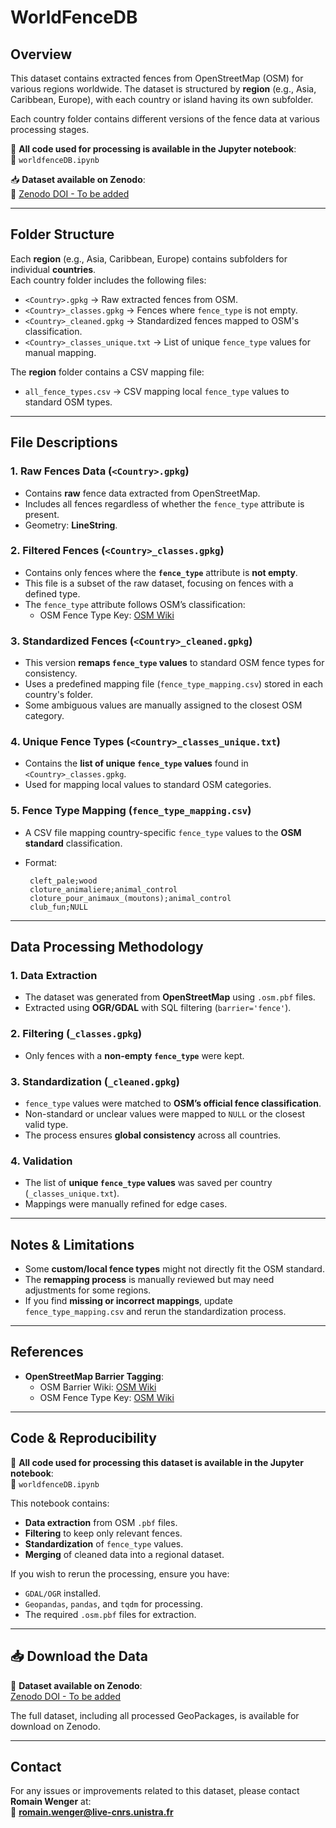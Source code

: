 # WorldFenceDB

## Overview
This dataset contains extracted fences from OpenStreetMap (OSM) for various regions worldwide. The dataset is structured by **region** (e.g., Asia, Caribbean, Europe), with each country or island having its own subfolder.

Each country folder contains different versions of the fence data at various processing stages.

🚀 **All code used for processing is available in the Jupyter notebook**:  
📂 `worldfenceDB.ipynb`

📥 **Dataset available on Zenodo**:  
🔗 [Zenodo DOI - To be added](#)

---

## Folder Structure

Each **region** (e.g., Asia, Caribbean, Europe) contains subfolders for individual **countries**.  
Each country folder includes the following files:

- `<Country>.gpkg` → Raw extracted fences from OSM.
- `<Country>_classes.gpkg` → Fences where `fence_type` is not empty.
- `<Country>_cleaned.gpkg` → Standardized fences mapped to OSM's classification.
- `<Country>_classes_unique.txt` → List of unique `fence_type` values for manual mapping.

The **region** folder contains a CSV mapping file:
- `all_fence_types.csv` → CSV mapping local `fence_type` values to standard OSM types.

---

## File Descriptions

### 1. **Raw Fences Data (`<Country>.gpkg`)**
   - Contains **raw** fence data extracted from OpenStreetMap.
   - Includes all fences regardless of whether the `fence_type` attribute is present.
   - Geometry: **LineString**.

### 2. **Filtered Fences (`<Country>_classes.gpkg`)**
   - Contains only fences where the **`fence_type`** attribute is **not empty**.
   - This file is a subset of the raw dataset, focusing on fences with a defined type.
   - The `fence_type` attribute follows OSM’s classification:
     - OSM Fence Type Key: [OSM Wiki](https://wiki.openstreetmap.org/wiki/Key:fence_type)

### 3. **Standardized Fences (`<Country>_cleaned.gpkg`)**
   - This version **remaps `fence_type` values** to standard OSM fence types for consistency.
   - Uses a predefined mapping file (`fence_type_mapping.csv`) stored in each country's folder.
   - Some ambiguous values are manually assigned to the closest OSM category.

### 4. **Unique Fence Types (`<Country>_classes_unique.txt`)**
   - Contains the **list of unique `fence_type` values** found in `<Country>_classes.gpkg`.
   - Used for mapping local values to standard OSM categories.

### 5. **Fence Type Mapping (`fence_type_mapping.csv`)**
   - A CSV file mapping country-specific `fence_type` values to the **OSM standard** classification.
   - Format:

     ```
      cleft_pale;wood
      cloture_animaliere;animal_control
      cloture_pour_animaux_(moutons);animal_control
      club_fun;NULL
     ```

---

## Data Processing Methodology

### 1. **Data Extraction**
   - The dataset was generated from **OpenStreetMap** using `.osm.pbf` files.
   - Extracted using **OGR/GDAL** with SQL filtering (`barrier='fence'`).

### 2. **Filtering (`_classes.gpkg`)**
   - Only fences with a **non-empty `fence_type`** were kept.

### 3. **Standardization (`_cleaned.gpkg`)**
   - `fence_type` values were matched to **OSM’s official fence classification**.
   - Non-standard or unclear values were mapped to `NULL` or the closest valid type.
   - The process ensures **global consistency** across all countries.

### 4. **Validation**
   - The list of **unique `fence_type` values** was saved per country (`_classes_unique.txt`).
   - Mappings were manually refined for edge cases.

---

## Notes & Limitations
- Some **custom/local fence types** might not directly fit the OSM standard.
- The **remapping process** is manually reviewed but may need adjustments for some regions.
- If you find **missing or incorrect mappings**, update `fence_type_mapping.csv` and rerun the standardization process.

---

## References
- **OpenStreetMap Barrier Tagging**:
  - OSM Barrier Wiki: [OSM Wiki](https://wiki.openstreetmap.org/wiki/Key:barrier)
  - OSM Fence Type Key: [OSM Wiki](https://wiki.openstreetmap.org/wiki/Key:fence_type)

---

## Code & Reproducibility

📌 **All code used for processing this dataset is available in the Jupyter notebook**:  
📂 `worldfenceDB.ipynb`

This notebook contains:
- **Data extraction** from OSM `.pbf` files.
- **Filtering** to keep only relevant fences.
- **Standardization** of `fence_type` values.
- **Merging** of cleaned data into a regional dataset.

If you wish to rerun the processing, ensure you have:
- `GDAL/OGR` installed.
- `Geopandas`, `pandas`, and `tqdm` for processing.
- The required `.osm.pbf` files for extraction.

---

## 📥 Download the Data

🔗 **Dataset available on Zenodo**:  
[Zenodo DOI - To be added](#)

The full dataset, including all processed GeoPackages, is available for download on Zenodo.

---

## Contact
For any issues or improvements related to this dataset, please contact **Romain Wenger** at:  
📧 **romain.wenger@live-cnrs.unistra.fr**
